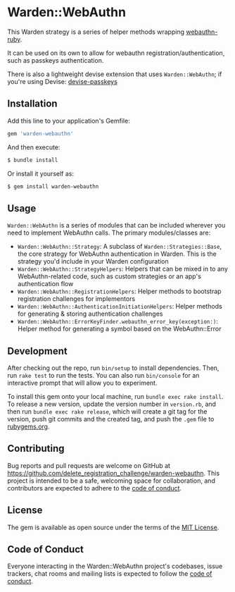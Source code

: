 # Warden::WebAuthn

This Warden strategy is a series of helper methods wrapping [webauthn-ruby](https://github.com/cedarcode/webauthn-ruby).

It can be used on its own to allow for webauthn registration/authentication, such as passkeys authentication.

There is also a lightweight devise extension that uses `Warden::WebAuthn`; if you're using Devise: [devise-passkeys](https://github.com/ruby-passkeys/devise-passkeys)

## Installation

Add this line to your application's Gemfile:

```ruby
gem 'warden-webauthn'
```

And then execute:

```sh
$ bundle install
```

Or install it yourself as:

```sh
$ gem install warden-webauthn
```


## Usage

`Warden::WebAuthn` is a series of modules that can be included wherever you need to implement WebAuthn calls. The primary modules/classes are:

* `Warden::WebAuthn::Strategy`: A subclass of `Warden::Strategies::Base`, the core strategy for WebAuthn authentication in Warden. This is the strategy you'd include in your Warden configuration
* `Warden::WebAuthn::StrategyHelpers`: Helpers that can be mixed in to any WebAuthn-related code, such as custom strategies or an app's authentication flow
* `Warden::WebAuthn::RegistrationHelpers`: Helper methods to bootstrap registration challenges for implementors
* `Warden::WebAuthn::AuthenticationInitiationHelpers`: Helper methods for generating & storing authentication challenges
* `Warden::WebAuthn::ErrorKeyFinder.webauthn_error_key(exception:)`: Helper method for generating a symbol based on the WebAuthn::Error

## Development

After checking out the repo, run `bin/setup` to install dependencies. Then, run `rake test` to run the tests. You can also run `bin/console` for an interactive prompt that will allow you to experiment.

To install this gem onto your local machine, run `bundle exec rake install`. To release a new version, update the version number in `version.rb`, and then run `bundle exec rake release`, which will create a git tag for the version, push git commits and the created tag, and push the `.gem` file to [rubygems.org](https://rubygems.org).

## Contributing

Bug reports and pull requests are welcome on GitHub at https://github.com/delete_registration_challenge/warden-webauthn. This project is intended to be a safe, welcoming space for collaboration, and contributors are expected to adhere to the [code of conduct](https://github.com/delete_registration_challenge/warden-webauthn/blob/main/CODE_OF_CONDUCT.md).

## License

The gem is available as open source under the terms of the [MIT License](https://opensource.org/licenses/MIT).

## Code of Conduct

Everyone interacting in the Warden::WebAuthn project's codebases, issue trackers, chat rooms and mailing lists is expected to follow the [code of conduct](https://github.com/delete_registration_challenge/warden-webauthn/blob/main/CODE_OF_CONDUCT.md).
